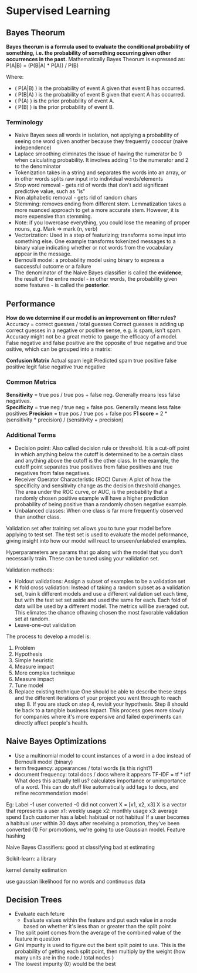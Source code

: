 # Supervised Learning

## Bayes Theorum
**Bayes theorum is a formula used to evaluate the conditional probability of something, i.e. the probability of something occurring given other occurrences in the past.**
Mathematically Bayes Theorum is expressed as:
P(A|B) = (P(B|A) * P(A)) / P(B)

Where:
- \( P(A|B) \) is the probability of event A given that event B has occurred.
- \( P(B|A) \) is the probability of event B given that event A has occurred.
- \( P(A) \) is the prior probability of event A.
- \( P(B) \) is the prior probability of event B.

### Terminology
- Naive Bayes sees all words in isolation, not applying a probability of seeing one word given another because they frequently cooccur (naive independence)
- Laplace smoothing eliminates the issue of having the numerator be 0 when calculating probability. It involves adding 1 to the numerator and 2 to the denominator
- Tokenization takes in a string and separates the words into an array, or in other words splits raw input into individual words/elements
- Stop word removal - gets rid of words that don't add significant predictive value, such as "is"
- Non alphabetic removal - gets rid of random chars
- Stemming: removes ending from different stem. Lemmatization takes a more nuanced approach to get a more accurate stem. However, it is more expensive than stemming.
- Note: if you lowercase everything, you could lose the meaning of proper nouns, e.g. Mark => mark (n, verb)
- Vectorization: Used in a step of featurizing; transforms some input into something else. One example transforms tokenized messages to a binary value indicating whether or not words from the vocabulary appear in the message.
- Bernoulli model: a probability model using binary to express a successful outcome or a failure
- The denominator of the Naive Bayes classifier is called the **evidence**; the result of the entire model - in other words, the probability given some features - is called the **posterior**.

## Performance
**How do we determine if our model is an improvement on filter rules?**
Accuracy = correct guesses / total guesses
Correct guesses is adding up correct guesses in a negative or positive sense, e.g. is spam, isn't spam.
Accuracy might not be a great metric to gauge the efficacy of a model.
False negative and false positive are the opposite of true negative and true ositive, which can be grouped into a matrix:

**Confusion Matrix**
            Actual
                    spam            legit
Predicted   spam    true positive   false positive
            legit   false negative  true negative

### Common Metrics
**Sensitivity** = true pos / true pos + false neg. Generally means less false negatives.  
**Specificity** = true neg / true neg + false pos. Generally means less false positives
**Precision** = true pos / true pos + false pos
**F1 score** = 2 * (sensitivity * precision) / (sensitivity + precision)

### Additional Terms
- Decision point: Also called decision rule or threshold. It is a cut-off point in which anything below the cutoff is determined to be a certain class and anything above the cutoff is the other class. In the example, the cutoff point separates true positives from false positives and true negatives from false negatives.
- Receiver Operator Characteristic (ROC) Curve: A plot of how the specificity and sensitivity change as the decision threshold changes. The area under the ROC curve, or AUC, is the probability that a randomly chosen positive example will have a higher prediction probability of being positive than a randomly chosen negative example. 
- Unbalanced classes: When one class is far more frequently observed than another class.

Validation set after training set allows you to tune your model before applying to test set. The test set is used to evaluate the model peformance, giving insight into how our model will react to unseen/unlabeled examples.

Hyperparameters are params that go along with the model that you don't necessarily train. These can be tuned using your validation set.

Validation methods:
- Holdout validations: Assign a subset of examples to be a validation set
- K fold cross validation: Instead of taking a random subset as a validation set, train k different models and use a different validation set each time, but with the test set set aside and used the same for each. Each fold of data will be used by a different model. The metrics will be averaged out. This elimates the chance ofhaving chosen the most favorable validation set at random.
- Leave-one-out validation

The process to develop a model is:
1. Problem
2. Hypothesis
3. Simple heuristic
4. Measure impact
5. More complex technique
6. Measure impact
7. Tune model
8. Replace existing technique
One should be able to describe these steps and the different iterations of your project you went through to reach step 8.
If you are stuck on step 4, revisit your hypothesis.
Step 8 should tie back to a tangible business impact.
This process goes more slowly for companies where it's more expensive and failed experiments can directly affect people's health.

## Naive Bayes Optimizations
- Use a multinomial model to count instances of a word in a doc instead of Bernoulli model (binary)
- term frequency: appearances / total words (is this right?)
- document frequency: total docs / docs where it appears
TF-IDF = tf * idf
What does this actually tell us? calculates importance or unimportance of a word.
This can do stuff like automatically add tags to docs, and refine recommendation model

Eg: Label
    -1 user converted
    -0 did not convert
X = [x1, x2, x3]
X is a vector that represents a user
x1: weekly usage
x2: monthly usage
x3: average spend
Each customer has a label: habitual or not habitual
If a user becomes a habitual user within 30 days after receiving a promotion, they've been converted (1)
For promotions, we're going to use Gaussian model.
Feature hashing

Naive Bayes Classifiers:
good at classifying
bad at estimating

Scikit-learn:
a library

kernel density estimation

use gaussian likelihood for no words and continuous data

## Decision Trees
- Evaluate each feture
    - Evaluate values within the feature and put each value in a node based on whether it's less than or greater than the split point
- The split point comes from the average of the combined value of the feature in question
- Gini impurity is used to figure out the best split point to use. This is the probability of getting each split point, then multiply by the weight (how many units are in the node / total nodes )
- The lowest impurity (0) would be the best